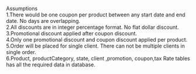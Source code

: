 Assumptions<br />
1.There would be one coupon per product between any start date and end date. No days are overlapping.<br />
2.All discounts are in integer percentage format. No flat dollar discount.<br />
3.Promotional discount applied after coupon discount. <br />
4.Only one promotional discount and coupon discount applied per product.<br />
5.Order will be placed for single client. There can not be multiple clients in single order.<br />
6.Product, productCategory, state, client ,promotion, coupon,tax Rate tables has all the required data in database. <br />
